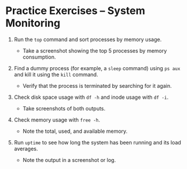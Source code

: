 # Practice Exercises – System Monitoring

1. Run the `top` command and sort processes by memory usage.
   - Take a screenshot showing the top 5 processes by memory consumption.

2. Find a dummy process (for example, a `sleep` command) using `ps aux` and kill it using the `kill` command.
   - Verify that the process is terminated by searching for it again.

3. Check disk space usage with `df -h` and inode usage with `df -i`.
   - Take screenshots of both outputs.

4. Check memory usage with `free -h`.
   - Note the total, used, and available memory.

5. Run `uptime` to see how long the system has been running and its load averages.
   - Note the output in a screenshot or log.

